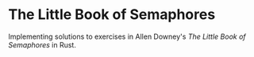 # The Little Book of Semaphores

Implementing solutions to exercises in Allen Downey's _The Little Book of Semaphores_
in Rust.
